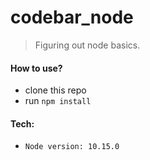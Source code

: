 # codebar_node


> Figuring out node basics.

#### How to use?

- clone this repo
- run `npm install`

#### Tech:

- `Node version: 10.15.0`


